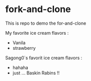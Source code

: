 # fork-and-clone

This is repo to demo the for-and-clone

My favorite ice cream flavors :

- Vanila
- strawberry

Sagong0`s favorit ice cream flavors :
- hahaha
- just ... Baskin Rabins !! 

